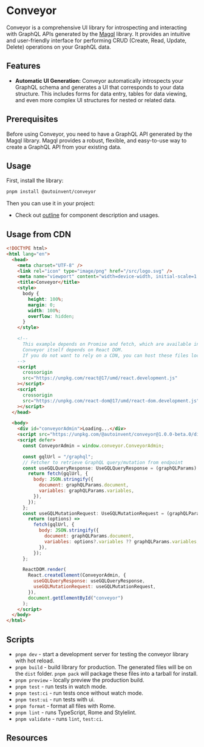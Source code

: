 # Conveyor

Conveyor is a comprehensive UI library for introspecting and interacting with GraphQL APIs generated by the [Magql](https://github.com/autoinvent/magql) library. It provides an intuitive and user-friendly interface for performing CRUD (Create, Read, Update, Delete) operations on your GraphQL data.

## Features

- **Automatic UI Generation:** Conveyor automatically introspects your GraphQL schema and generates a UI that corresponds to your data structure. This includes forms for data entry, tables for data viewing, and even more complex UI structures for nested or related data.

## Prerequisites

Before using Conveyor, you need to have a GraphQL API generated by the Magql library. Magql provides a robust, flexible, and easy-to-use way to create a GraphQL API from your existing data.

## Usage

First, install the library:

```bash
pnpm install @autoinvent/conveyor
```

Then you can use it in your project:

- Check out [outline](outline.md) for component description and usages.

## Usage from CDN

```html
<!DOCTYPE html>
<html lang="en">
  <head>
    <meta charset="UTF-8" />
    <link rel="icon" type="image/png" href="/src/logo.svg" />
    <meta name="viewport" content="width=device-width, initial-scale=1.0" />
    <title>Conveyor</title>
    <style>
      body {
        height: 100%;
        margin: 0;
        width: 100%;
        overflow: hidden;
      }
    </style>

    <!--
      This example depends on Promise and fetch, which are available in modern browsers, but can be "polyfilled" for older browsers.
      Conveyor itself depends on React DOM.
      If you do not want to rely on a CDN, you can host these files locally or nclude them directly in your favored resource bundler.
    -->
    <script
      crossorigin
      src="https://unpkg.com/react@17/umd/react.development.js"
    ></script>
    <script
      crossorigin
      src="https://unpkg.com/react-dom@17/umd/react-dom.development.js"
    ></script>
  </head>

  <body>
    <div id="conveyorAdmin">Loading...</div>
    <script src="https://unpkg.com/@autoinvent/conveyor@1.0.0-beta.0/dist/conveyor.umd.js"></script>
    <script defer>
      const ConveyorAdmin = window.conveyor.ConveyorAdmin;

      const gqlUrl = "/graphql";
      // Fetcher to retrieve GraphQL query/mutation from endpoint
      const useGQLQueryResponse: UseGQLQueryResponse = (graphQLParams) => {
        return fetch(gqlUrl, {
          body: JSON.stringify({
            document: graphQLParams.document,
            variables: graphQLParams.variables,
          }),
        });
      };
      const useGQLMutationRequest: UseGQLMutationRequest = (graphQLParams) => {
        return (options) =>
          fetch(gqlUrl, {
            body: JSON.stringify({
              document: graphQLParams.document,
              variables: options?.variables ?? graphQLParams.variables,
            }),
          });
      };

      ReactDOM.render(
        React.createElement(ConveyorAdmin, {
          useGQLQueryResponse: useGQLQueryResponse,
          useGQLMutationRequest: useGQLMutationRequest,
        }),
        document.getElementById("conveyor")
      );
    </script>
  </body>
</html>
```

## Scripts

- `pnpm dev` - start a development server for testing the conveyor library with hot reload.
- `pnpm build` - build library for production. The generated files will be on the `dist` folder. `pnpm pack` will package these files into a tarball for install.
- `pnpm preview` - locally preview the production build.
- `pnpm test` - run tests in watch mode.
- `pnpm test:ci` - run tests once without watch mode.
- `pnpm test:ui` - run tests with ui.
- `pnpm format` - format all files with Rome.
- `pnpm lint` - runs TypeScript, Rome and Stylelint.
- `pnpm validate` - runs `lint`, `test:ci`.

## Resources
